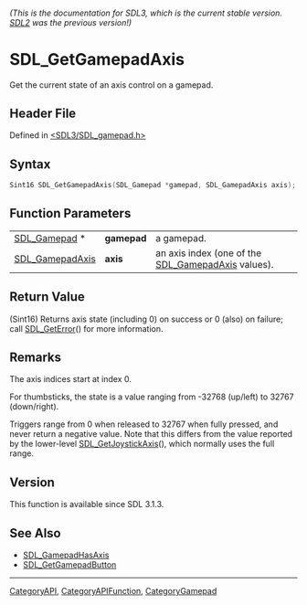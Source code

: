 ###### (This is the documentation for SDL3, which is the current stable version. [SDL2](https://wiki.libsdl.org/SDL2/) was the previous version!)
# SDL_GetGamepadAxis

Get the current state of an axis control on a gamepad.

## Header File

Defined in [<SDL3/SDL_gamepad.h>](https://github.com/libsdl-org/SDL/blob/main/include/SDL3/SDL_gamepad.h)

## Syntax

```c
Sint16 SDL_GetGamepadAxis(SDL_Gamepad *gamepad, SDL_GamepadAxis axis);
```

## Function Parameters

|                                    |             |                                                                       |
| ---------------------------------- | ----------- | --------------------------------------------------------------------- |
| [SDL_Gamepad](SDL_Gamepad) *       | **gamepad** | a gamepad.                                                            |
| [SDL_GamepadAxis](SDL_GamepadAxis) | **axis**    | an axis index (one of the [SDL_GamepadAxis](SDL_GamepadAxis) values). |

## Return Value

(Sint16) Returns axis state (including 0) on success or 0 (also) on
failure; call [SDL_GetError](SDL_GetError)() for more information.

## Remarks

The axis indices start at index 0.

For thumbsticks, the state is a value ranging from -32768 (up/left) to
32767 (down/right).

Triggers range from 0 when released to 32767 when fully pressed, and never
return a negative value. Note that this differs from the value reported by
the lower-level [SDL_GetJoystickAxis](SDL_GetJoystickAxis)(), which
normally uses the full range.

## Version

This function is available since SDL 3.1.3.

## See Also

- [SDL_GamepadHasAxis](SDL_GamepadHasAxis)
- [SDL_GetGamepadButton](SDL_GetGamepadButton)

----
[CategoryAPI](CategoryAPI), [CategoryAPIFunction](CategoryAPIFunction), [CategoryGamepad](CategoryGamepad)

